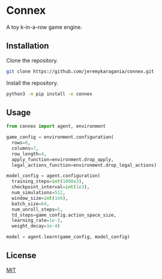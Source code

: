 # Connex
A toy k-in-a-row game engine.

## Installation
Clone the repository.
```bash
git clone https://github.com/jeremykaragania/connex.git
```
Install the repository.
```bash
python3 -m pip install -e connex
```

## Usage
```py
from connex import agent, environment

game_config = environment.configuration(
  rows=6,
  columns=7,
  row_length=4,
  apply_function=environment.drop_apply,
  legal_actions_function=environment.drop_legal_actions)

model_config = agent.configuration(
  training_steps=int(1000e3),
  checkpoint_interval=int(1e3),
  num_simulations=512,
  window_size=int(1e6),
  batch_size=64,
  num_unroll_steps=5,
  td_steps=game_config.action_space_size,
  learning_rate=1e-3,
  weight_decay=1e-4)

model = agent.learn(game_config, model_config)
```

## License
[MIT](LICENSE)
